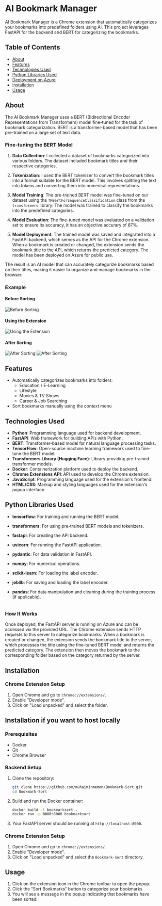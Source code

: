 # AI Bookmark Manager

AI Bookmark Manager is a Chrome extension that automatically categorizes your bookmarks into predefined folders using AI. This project leverages FastAPI for the backend and BERT for categorizing the bookmarks.

## Table of Contents

- [About](#about)
- [Features](#features)
- [Technologies Used](#technologies-used)
- [Python Libraries Used](#python-libraries-used)
- [Deployment on Azure](#deployment-on-azure)
- [Installation](#installation)
- [Usage](#usage)

## About

The AI Bookmark Manager uses a BERT (Bidirectional Encoder Representations from Transformers) model fine-tuned for the task of bookmark categorization. BERT is a transformer-based model that has been pre-trained on a large set of text data. 

### Fine-tuning the BERT Model

1. **Data Collection**: I collected a dataset of bookmarks categorized into various folders. The dataset included bookmark titles and their respective categories.

3. **Tokenization**: I used the BERT tokenizer to convert the bookmark titles into a format suitable for the BERT model. This involves splitting the text into tokens and converting them into numerical representations.

4. **Model Training**: The pre-trained BERT model was fine-tuned on our dataset using the `TFBertForSequenceClassification` class from the `transformers` library. The model was trained to classify the bookmarks into the predefined categories.

5. **Model Evaluation**: The fine-tuned model was evaluated on a validation set to ensure its accuracy, it has an objective accurary of 87%.

6. **Model Deployment**: The trained model was saved and integrated into a FastAPI backend, which serves as the API for the Chrome extension. When a bookmark is created or changed, the extension sends the bookmark title to the API, which returns the predicted category. The model has been deployed on Azure for public use.

The result is an AI model that can accurately categorize bookmarks based on their titles, making it easier to organize and manage bookmarks in the browser.

### Example

#### Before Sorting
![Before Sorting](path/to/your/image1.png)

#### Using the Extension
![Using the Extension](path/to/your/image2.png)

#### After Sorting
![After Sorting](path/to/your/image3.png)
![After Sorting](path/to/your/image4.png)


## Features

- Automatically categorizes bookmarks into folders:
  - Education / E-Learning
  - Lifestyle
  - Movies & TV Shows
  - Career & Job Searching
- Sort bookmarks manually using the context menu

## Technologies Used

- **Python**: Programming language used for backend development.
- **FastAPI**: Web framework for building APIs with Python.
- **BERT**: Transformer-based model for natural language processing tasks.
- **TensorFlow**: Open-source machine learning framework used to fine-tune the BERT model.
- **Transformers Library (Hugging Face)**: Library providing pre-trained transformer models.
- **Docker**: Containerization platform used to deploy the backend.
- **Chrome Extensions API**: API used to develop the Chrome extension.
- **JavaScript**: Programming language used for the extension's frontend.
- **HTML/CSS**: Markup and styling languages used for the extension's popup interface.

## Python Libraries Used

- **tensorflow**: For training and running the BERT model.
- **transformers**: For using pre-trained BERT models and tokenizers.
- **fastapi**: For creating the API backend.
- **uvicorn**: For running the FastAPI application.
- **pydantic**: For data validation in FastAPI.
- **numpy**: For numerical operations.
- **scikit-learn**: For loading the label encoder.
- **joblib**: For saving and loading the label encoder.
- **pandas**: For data manipulation and cleaning during the training process (if applicable).
  
    ```
### How It Works

Once deployed, the FastAPI server is running on Azure and can be accessed via the provided URL. The Chrome extension sends HTTP requests to this server to categorize bookmarks. When a bookmark is created or changed, the extension sends the bookmark title to the server, which processes the title using the fine-tuned BERT model and returns the predicted category. The extension then moves the bookmark to the corresponding folder based on the category returned by the server.

## Installation

### Chrome Extension Setup

1. Open Chrome and go to `chrome://extensions/`.
2. Enable "Developer mode".
3. Click on "Load unpacked" and select the folder.

## Installation if you want to host locally

### Prerequisites

- Docker
- Git
- Chrome Browser

### Backend Setup

1. Clone the repository:

    ```sh
    git clone https://github.com/muhaiminmemon/Bookmark-Sort.git
    cd Bookmark-Sort
    ```

2. Build and run the Docker container:

    ```sh
    docker build -t bookmarksort .
    docker run -p 8000:8000 bookmarksort
    ```

3. Your FastAPI server should be running at `http://localhost:8000`.

### Chrome Extension Setup

1. Open Chrome and go to `chrome://extensions/`.
2. Enable "Developer mode".
3. Click on "Load unpacked" and select the `Bookmark-Sort` directory.

## Usage

1. Click on the extension icon in the Chrome toolbar to open the popup.
2. Click the "Sort Bookmarks" button to categorize your bookmarks.
3. You will see a message in the popup indicating that bookmarks have been sorted.
